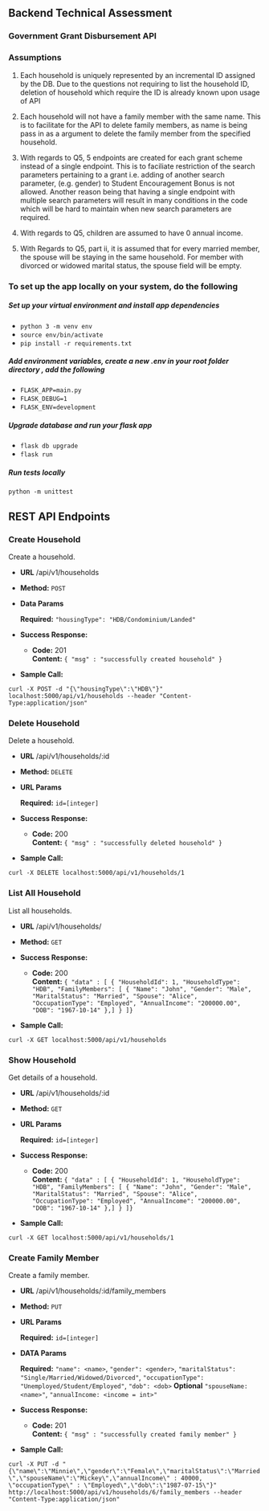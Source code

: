 ## Backend Technical Assessment

### Government Grant Disbursement API

### Assumptions

1.  Each household is uniquely represented by an incremental ID assigned by the DB. Due to the questions not requiring to list the household ID, deletion of household which require the ID is already known upon usage of API

2.  Each household will not have a family member with the same name. This is to facilitate for the API to delete family members, as name is being pass in as a argument to delete the family member from the specified household.

3.  With regards to Q5, 5 endpoints are created for each grant scheme instead of a single endpoint. This is to faciliate restriction of the search parameters pertaining to a grant i.e. adding of another search parameter, (e.g. gender) to Student Encouragement Bonus is not allowed. Another reason being that having a single endpoint with multiple search parameters will result in many conditions in the code which will be hard to maintain when new search parameters are required.

4.  With regards to Q5, children are assumed to have 0 annual income.

5.  With Regards to Q5, part ii, it is assumed that for every married member, the spouse will be staying in the same household. For member with divorced or widowed marital status, the spouse field will be empty.

### To set up the app locally on your system, do the following

##### Set up your virtual environment and install app dependencies

- `python 3 -m venv env `
- `source env/bin/activate `
- `pip install -r requirements.txt`

##### Add environment variables, create a new .env in your root folder directory , add the following

- `FLASK_APP=main.py`
- `FLASK_DEBUG=1 `
- `FLASK_ENV=development`

##### Upgrade database and run your flask app

- `flask db upgrade`
- `flask run`

##### Run tests locally

`python -m unittest`

## REST API Endpoints

### **Create Household**

Create a household.

- **URL**
  /api/v1/households
- **Method:**
  `POST`
- **Data Params**

  **Required:**
  `"housingType": "HDB/Condominium/Landed"`

- **Success Response:**

  - **Code:** 201 <br />
    **Content:** `{ "msg" : "successfully created household" }`

- **Sample Call:**

`curl -X POST -d "{\"housingType\":\"HDB\"}" localhost:5000/api/v1/households --header "Content-Type:application/json"`

### **Delete Household**

Delete a household.

- **URL**
  /api/v1/households/:id
- **Method:**
  `DELETE`
- **URL Params**

  **Required:**
  `id=[integer]`

- **Success Response:**

  - **Code:** 200 <br />
    **Content:** `{ "msg" : "successfully deleted household" }`

- **Sample Call:**

`curl -X DELETE localhost:5000/api/v1/households/1`

### **List All Household**

List all households.

- **URL**
  /api/v1/households/
- **Method:**
  `GET`

- **Success Response:**

  - **Code:** 200 <br />
    **Content:** `{ "data" : [ { "HouseholdId": 1, "HouseholdType": "HDB", "FamilyMembers": [ { "Name": "John", "Gender": "Male", "MaritalStatus": "Married", "Spouse": "Alice", "OccupationType": "Employed", "AnnualIncome": "200000.00", "DOB": "1967-10-14" },] } ]}`

- **Sample Call:**

`curl -X GET localhost:5000/api/v1/households`

### **Show Household**

Get details of a household.

- **URL**
  /api/v1/households/:id
- **Method:**
  `GET`
- **URL Params**

  **Required:**
  `id=[integer]`

- **Success Response:**

  - **Code:** 200 <br />
    **Content:** `{ "data" : [ { "HouseholdId": 1, "HouseholdType": "HDB", "FamilyMembers": [ { "Name": "John", "Gender": "Male", "MaritalStatus": "Married", "Spouse": "Alice", "OccupationType": "Employed", "AnnualIncome": "200000.00", "DOB": "1967-10-14" },] } ]}`

- **Sample Call:**

`curl -X GET localhost:5000/api/v1/households/1`

### **Create Family Member**

Create a family member.

- **URL**
  /api/v1/households/:id/family_members
- **Method:**
  `PUT`
- **URL Params**

  **Required:**
  `id=[integer]`

- **DATA Params**

  **Required:**
  `"name": <name>`,
  `"gender": <gender>`,
  `"maritalStatus": "Single/Married/Widowed/Divorced"`,
  `"occupationType": "Unemployed/Student/Employed"`,
  `"dob": <dob>`
  **Optional**
  `"spouseName: <name>"`,
  `"annualIncome: <income = int>"`

- **Success Response:**

  - **Code:** 201 <br />
    **Content:** `{ "msg" : "successfully created family member" }`

- **Sample Call:**

`curl -X PUT -d "{\"name\":\"Minnie\",\"gender\":\"Female\",\"maritalStatus\":\"Married\",\"spouseName\":\"Mickey\",\"annualIncome\" : 40000, \"occupationType\" : \"Employed\",\"dob\":\"1987-07-15\"}" http://localhost:5000/api/v1/households/6/family_members --header "Content-Type:application/json"`
